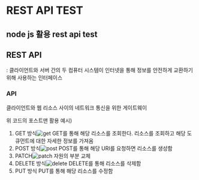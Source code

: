 # REST API TEST
## node js 활용 rest api test 

## REST API
: 클라이언트와 서버 간의 두 컴퓨터 시스템이 인터넷을 통해 정보를 안전하게 교환하기 위해 사용하는 인터페이스

### API 
클라이언트와 웹 리소스 사이의 네트워크 통신을 위한 게이트웨이

위 코드의 포스트맨 활용 예시)
1. GET 방식![get](https://github.com/Comesfullcircle/postman/assets/86522955/ad3329bd-4a2e-46d8-9806-6997c68e61b6)
GET를 통해 해당 리소스를 조회한다. 리소스를 조회하고 해당 도큐먼트에 대한 자세한 정보를 가져옴
2. POST 방식![post](https://github.com/Comesfullcircle/postman/assets/86522955/b73091cc-607f-45e2-9bd1-fd7a9c24346e)
POST를 통해 해당 URI를 요청하면 리소스를 생성함
3. PATCH![patch](https://github.com/Comesfullcircle/postman/assets/86522955/2723d2e5-bbcc-481b-a956-a43ca1a718bd)
자원의 부분 교체
4. DELETE 방식![delete](https://github.com/Comesfullcircle/postman/assets/86522955/313f9dcb-189a-4d80-8157-2fa3e17b08c5)
DELETE를 통해 리소스를 삭제함
5. PUT 방식
PUT를 통해 해당 리소스를 수정함
